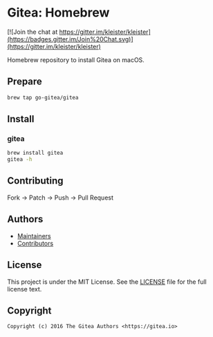 # Gitea: Homebrew

[![Join the chat at https://gitter.im/kleister/kleister](https://badges.gitter.im/Join%20Chat.svg)](https://gitter.im/kleister/kleister)

Homebrew repository to install Gitea on macOS.

## Prepare

```bash
brew tap go-gitea/gitea
```

## Install

### gitea

```bash
brew install gitea
gitea -h
```

## Contributing

Fork -> Patch -> Push -> Pull Request

## Authors

* [Maintainers](https://github.com/orgs/go-gitea/people)
* [Contributors](https://github.com/go-gitea/gitea/graphs/contributors)

## License

This project is under the MIT License. See the [LICENSE](LICENSE) file for the
full license text.

## Copyright

```
Copyright (c) 2016 The Gitea Authors <https://gitea.io>
```
